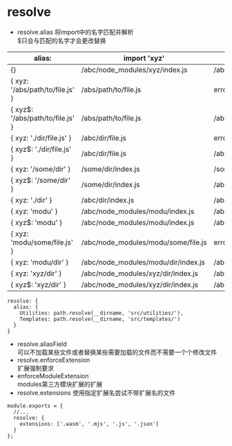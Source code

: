 # resolve
- resolve.alias
  将import中的名字匹配并解析  
  $只会与匹配的名字才会更改替换

alias:	|import 'xyz'	|import 'xyz/file.js'
|------|--|--|
{}|/abc/node_modules/xyz/index.js|/abc/node_modules/xyz/file.js
{ xyz: '/abs/path/to/file.js' }|/abs/path/to/file.js|error
{ xyz$: '/abs/path/to/file.js' }|/abs/path/to/file.js|/abc/node_modules/xyz/file.js
{ xyz: './dir/file.js' }|/abc/dir/file.js|error
{ xyz$: './dir/file.js' }|/abc/dir/file.js|/abc/node_modules/xyz/file.js
{ xyz: '/some/dir' }|/some/dir/index.js|/some/dir/file.js
{ xyz$: '/some/dir' }|/some/dir/index.js|/abc/node_modules/xyz/file.js
{ xyz: './dir' }|/abc/dir/index.js|/abc/dir/file.js
{ xyz: 'modu' }|/abc/node_modules/modu/index.js|/abc/node_modules/modu/file.js
{ xyz$: 'modu' }|/abc/node_modules/modu/index.js|/abc/node_modules/xyz/file.js
{ xyz: 'modu/some/file.js' }|/abc/node_modules/modu/some/file.js|error
{ xyz: 'modu/dir' }|/abc/node_modules/modu/dir/index.js|/abc/node_modules/dir/file.js
{ xyz: 'xyz/dir' }|/abc/node_modules/xyz/dir/index.js|/abc/node_modules/xyz/dir/file.js
{ xyz$: 'xyz/dir' }|/abc/node_modules/xyz/dir/index.js|/abc/node_modules/xyz/file.js
```
resolve: {
  alias: {
    Utilities: path.resolve(__dirname, 'src/utilities/'),
    Templates: path.resolve(__dirname, 'src/templates/')
  }
}
```
- resolve.aliasField  
  可以不加载某些文件或者替换某些需要加载的文件而不需要一个个修改文件
- resolve.enforceExtension  
  扩展强制要求
- enforceModuleExtension  
  modules第三方模块扩展的扩展
- resolve.extensions
  使用指定扩展名尝试不带扩展名的文件
```
module.exports = {
  //...
  resolve: {
    extensions: ['.wasm', '.mjs', '.js', '.json']
  }
};
```